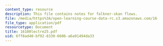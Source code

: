 ```yaml
---
content_type: resource
description: This file contains notes for falkner-skan flows.
file: /media/https%3A/open-learning-course-data-rc.s3.amazonaws.com/16-100-aerodynamics-fall-2005/6ff8ad40bf9283306606a6a91494da33_16100lectre25.pdf
file_type: application/pdf
resourcetype: Document
title: 16100lectre25.pdf
uid: 6ff8ad40-bf92-8330-6606-a6a91494da33
---
```

